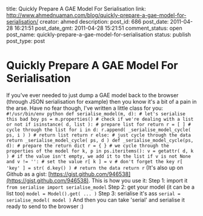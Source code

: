 title: Quickly Prepare A GAE Model For Serialisation
link: http://www.ahmednuaman.com/blog/quickly-prepare-a-gae-model-for-serialisation/
creator: ahmed
description: 
post_id: 686
post_date: 2011-04-28 16:21:51
post_date_gmt: 2011-04-28 15:21:51
comment_status: open
post_name: quickly-prepare-a-gae-model-for-serialisation
status: publish
post_type: post

# Quickly Prepare A GAE Model For Serialisation

If you've ever needed to just dump a GAE model back to the browser (through JSON serialisation for example) then you know it's a bit of a pain in the arse. Have no fear though, I've written a little class for you: ` #!/usr/bin/env python def serialise_model(m, d): # let's serialise this bad boy ps = m.properties() # check if we're dealing with a list or not if isinstance( d, list ): # prepare list for return r = [ ] # cycle through the list for i in d: r.append( _serialise_model_cycle( ps, i ) ) # return list return r else: # just cycle through the data return _serialise_model_cycle( ps, d ) def _serialise_model_cycle(ps, d): # prepare the return dict r = { } # we cycle through the properties of the model for k, p in ps.iteritems(): v = getattr( d, k ) # if the value isn't empty, we add it to the list if v is not None and v != '': # set the value r[ k ] = v # don't forget the key r[ 'key' ] = str( d.key() ) # return the data return r ` (It's also up on Github as a gist: [https://gist.github.com/946538](https://gist.github.com/946538). This is how you use it: Step 1: import it ` from serialise import serialise_model ` Step 2: get your model (it can be a list too) ` model = Model().get( ... ) ` Step 3: serialise it's ass ` serial = serialise_model( model ) ` And then you can take 'serial' and serialise it ready to send to the browser :)